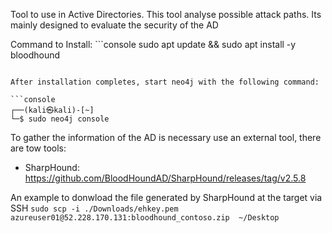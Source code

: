 Tool to use in Active Directories.
This tool analyse possible attack paths. Its mainly designed to evaluate the security of the AD

Command to Install: ```console
sudo apt update && sudo apt install -y bloodhound
```

After installation completes, start neo4j with the following command:

```console
┌──(kali㉿kali)-[~]
└─$ sudo neo4j console
```

To gather the information of the AD is necessary use an external tool, there are tow tools:

- SharpHound: https://github.com/BloodHoundAD/SharpHound/releases/tag/v2.5.8


An example to donwload the file generated by SharpHound at the target via SSH
``sudo scp -i ./Downloads/ehkey.pem azureuser01@52.228.170.131:bloodhound_contoso.zip  ~/Desktop``
